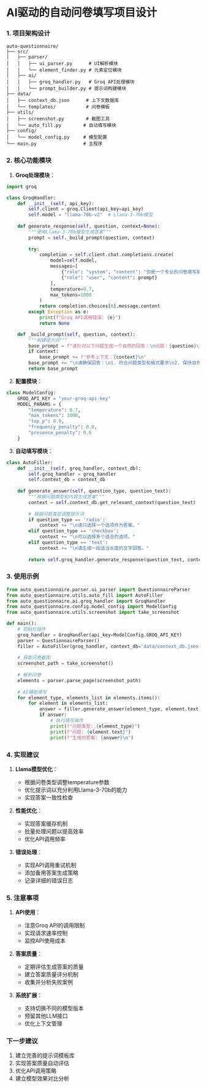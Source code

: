 # AI驱动的自动问卷填写项目设计

### 1. 项目架构设计

```
auto-questionnaire/
├── src/
│   ├── parser/
│   │   ├── ui_parser.py      # UI解析模块
│   │   └── element_finder.py # 元素定位模块
│   ├── ai/
│   │   ├── groq_handler.py   # Groq API处理模块
│   │   └── prompt_builder.py # 提示词构建模块
├── data/
│   ├── context_db.json      # 上下文数据库
│   └── templates/           # 问卷模板
├── utils/
│   ├── screenshot.py        # 截图工具
│   └── auto_fill.py        # 自动填写模块
├── config/
│   └── model_config.py     # 模型配置
└── main.py                 # 主程序
```

### 2. 核心功能模块

1. **Groq处理模块**：
```python:src/ai/groq_handler.py
import groq

class GroqHandler:
    def __init__(self, api_key):
        self.client = groq.Client(api_key=api_key)
        self.model = "llama-70b-v2"  # Llama-3-70b模型
        
    def generate_response(self, question, context=None):
        """使用Llama-3-70b模型生成答案"""
        prompt = self._build_prompt(question, context)
        
        try:
            completion = self.client.chat.completions.create(
                model=self.model,
                messages=[
                    {"role": "system", "content": "你是一个专业的问卷填写助手。请根据问题和上下文生成真实、自然的回答。"},
                    {"role": "user", "content": prompt}
                ],
                temperature=0.7,
                max_tokens=1000
            )
            return completion.choices[0].message.content
        except Exception as e:
            print(f"Groq API调用错误: {e}")
            return None

    def _build_prompt(self, question, context):
        """构建提示词"""
        base_prompt = f"请针对以下问题生成一个自然的回答：\n问题：{question}\n"
        if context:
            base_prompt += f"参考上下文：{context}\n"
        base_prompt += "\n请确保回答：\n1. 符合问题类型和格式要求\n2. 保持自然真实\n3. 与上下文保持一致"
        return base_prompt
```

2. **配置模块**：
```python:src/config/model_config.py
class ModelConfig:
    GROQ_API_KEY = "your-groq-api-key"
    MODEL_PARAMS = {
        "temperature": 0.7,
        "max_tokens": 1000,
        "top_p": 0.9,
        "frequency_penalty": 0.0,
        "presence_penalty": 0.0
    }
```

3. **自动填写模块**：
```python:src/utils/auto_fill.py
class AutoFiller:
    def __init__(self, groq_handler, context_db):
        self.groq_handler = groq_handler
        self.context_db = context_db
    
    def generate_answer(self, question_type, question_text):
        """根据问题类型和内容生成答案"""
        context = self.context_db.get_relevant_context(question_text)
        
        # 根据问题类型调整提示词
        if question_type == 'radio':
            context += "\n请只选择一个选项作为答案。"
        elif question_type == 'checkbox':
            context += "\n可以选择多个适合的选项。"
        elif question_type == 'text':
            context += "\n请生成一段适当长度的文字回答。"
            
        return self.groq_handler.generate_response(question_text, context)
```

### 3. 使用示例

```python:main.py
from auto_questionnaire.parser.ui_parser import QuestionnaireParser
from auto_questionnaire.utils.auto_fill import AutoFiller
from auto_questionnaire.ai.groq_handler import GroqHandler
from auto_questionnaire.config.model_config import ModelConfig
from auto_questionnaire.utils.screenshot import take_screenshot

def main():
    # 初始化组件
    groq_handler = GroqHandler(api_key=ModelConfig.GROQ_API_KEY)
    parser = QuestionnaireParser()
    filler = AutoFiller(groq_handler, context_db='data/context_db.json')
    
    # 获取问卷截图
    screenshot_path = take_screenshot()
    
    # 解析问卷
    elements = parser.parse_page(screenshot_path)
    
    # AI辅助填写
    for element_type, elements_list in elements.items():
        for element in elements_list:
            answer = filler.generate_answer(element_type, element.text)
            if answer:
                # 执行填写操作
                print(f"问题类型: {element_type}")
                print(f"问题: {element.text}")
                print(f"生成的答案: {answer}\n")
```

### 4. 实现建议

1. **Llama模型优化**：
   - 根据问卷类型调整temperature参数
   - 优化提示词以充分利用Llama-3-70b的能力
   - 实现答案一致性检查

2. **性能优化**：
   - 实现答案缓存机制
   - 批量处理问题以提高效率
   - 优化API调用频率

3. **错误处理**：
   - 实现API调用重试机制
   - 添加备用答案生成策略
   - 记录详细的错误日志

### 5. 注意事项

1. **API使用**：
   - 注意Groq API的调用限制
   - 实现请求速率控制
   - 监控API使用成本

2. **答案质量**：
   - 定期评估生成答案的质量
   - 建立答案质量评分机制
   - 收集并分析失败案例

3. **系统扩展**：
   - 支持切换不同的模型版本
   - 预留其他LLM接口
   - 优化上下文管理

### 下一步建议

1. 建立完善的提示词模板库
2. 实现答案质量自动评估
3. 优化API调用策略
4. 建立模型效果对比分析